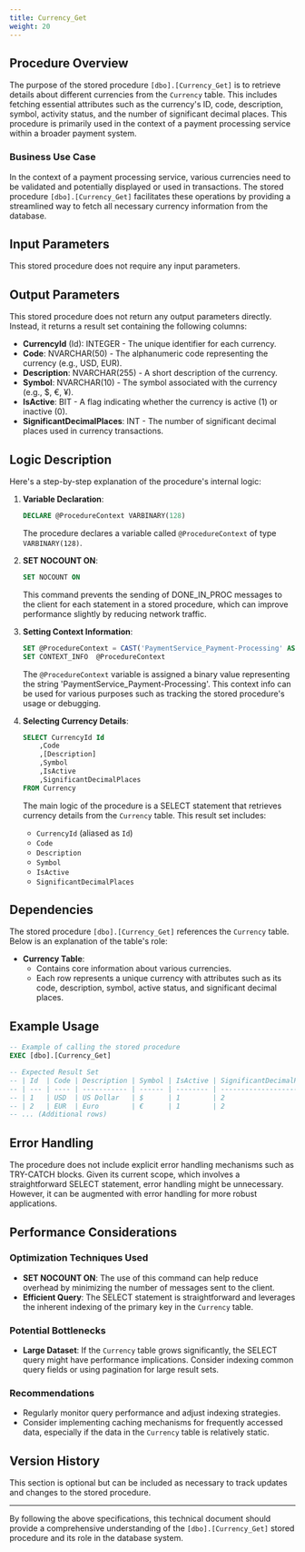 ```yaml
---
title: Currency_Get
weight: 20
---
```

## Procedure Overview

The purpose of the stored procedure `[dbo].[Currency_Get]` is to retrieve details about different currencies from the `Currency` table. This includes fetching essential attributes such as the currency's ID, code, description, symbol, activity status, and the number of significant decimal places. This procedure is primarily used in the context of a payment processing service within a broader payment system.

### Business Use Case

In the context of a payment processing service, various currencies need to be validated and potentially displayed or used in transactions. The stored procedure `[dbo].[Currency_Get]` facilitates these operations by providing a streamlined way to fetch all necessary currency information from the database.

## Input Parameters

This stored procedure does not require any input parameters.

## Output Parameters

This stored procedure does not return any output parameters directly. Instead, it returns a result set containing the following columns:
- **CurrencyId** (Id): INTEGER - The unique identifier for each currency.
- **Code**: NVARCHAR(50) - The alphanumeric code representing the currency (e.g., USD, EUR).
- **Description**: NVARCHAR(255) - A short description of the currency.
- **Symbol**: NVARCHAR(10) - The symbol associated with the currency (e.g., $, €, ¥).
- **IsActive**: BIT - A flag indicating whether the currency is active (1) or inactive (0).
- **SignificantDecimalPlaces**: INT - The number of significant decimal places used in currency transactions.

## Logic Description

Here's a step-by-step explanation of the procedure's internal logic:

1. **Variable Declaration**:
   ```sql
   DECLARE @ProcedureContext VARBINARY(128)
   ```

   The procedure declares a variable called `@ProcedureContext` of type `VARBINARY(128)`.

2. **SET NOCOUNT ON**:
   ```sql
   SET NOCOUNT ON
   ```

   This command prevents the sending of DONE_IN_PROC messages to the client for each statement in a stored procedure, which can improve performance slightly by reducing network traffic.

3. **Setting Context Information**:
   ```sql
   SET @ProcedureContext = CAST('PaymentService_Payment-Processing' AS VARBINARY(128))
   SET CONTEXT_INFO  @ProcedureContext
   ```

   The `@ProcedureContext` variable is assigned a binary value representing the string 'PaymentService_Payment-Processing'. This context info can be used for various purposes such as tracking the stored procedure's usage or debugging.

4. **Selecting Currency Details**:
   ```sql
   SELECT CurrencyId Id
       ,Code
       ,[Description]
       ,Symbol
       ,IsActive
       ,SignificantDecimalPlaces
   FROM Currency
   ```

   The main logic of the procedure is a SELECT statement that retrieves currency details from the `Currency` table. This result set includes:
   - `CurrencyId` (aliased as `Id`)
   - `Code`
   - `Description`
   - `Symbol`
   - `IsActive`
   - `SignificantDecimalPlaces`

## Dependencies

The stored procedure `[dbo].[Currency_Get]` references the `Currency` table. Below is an explanation of the table's role:

- **Currency Table**:
  - Contains core information about various currencies.
  - Each row represents a unique currency with attributes such as its code, description, symbol, active status, and significant decimal places.

## Example Usage

```sql
-- Example of calling the stored procedure
EXEC [dbo].[Currency_Get]

-- Expected Result Set
-- | Id  | Code | Description | Symbol | IsActive | SignificantDecimalPlaces |
-- | --- | ---- | ----------- | ------ | -------- | ----------------------- |
-- | 1   | USD  | US Dollar   | $      | 1        | 2                       |
-- | 2   | EUR  | Euro        | €      | 1        | 2                       |
-- ... (Additional rows)
```

## Error Handling

The procedure does not include explicit error handling mechanisms such as TRY-CATCH blocks. Given its current scope, which involves a straightforward SELECT statement, error handling might be unnecessary. However, it can be augmented with error handling for more robust applications.

## Performance Considerations

### Optimization Techniques Used
- **SET NOCOUNT ON**: The use of this command can help reduce overhead by minimizing the number of messages sent to the client.
- **Efficient Query**: The SELECT statement is straightforward and leverages the inherent indexing of the primary key in the `Currency` table.

### Potential Bottlenecks
- **Large Dataset**: If the `Currency` table grows significantly, the SELECT query might have performance implications. Consider indexing common query fields or using pagination for large result sets.

### Recommendations
- Regularly monitor query performance and adjust indexing strategies.
- Consider implementing caching mechanisms for frequently accessed data, especially if the data in the `Currency` table is relatively static.

## Version History

This section is optional but can be included as necessary to track updates and changes to the stored procedure.

---
By following the above specifications, this technical document should provide a comprehensive understanding of the `[dbo].[Currency_Get]` stored procedure and its role in the database system.